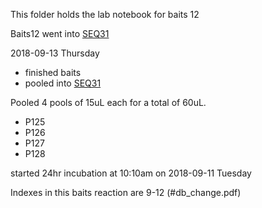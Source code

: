 This folder holds the lab notebook for baits 12

Baits12 went into [SEQ31](../SEQ31_2018-09-13)

2018-09-13 Thursday 
* finished baits
* pooled into [SEQ31](../SEQ31_2018-09-13)

Pooled 4 pools of 15uL each for a total of 60uL. 
- P125 
- P126
- P127
- P128

started 24hr incubation at 10:10am on 2018-09-11 Tuesday

Indexes in this baits reaction are 9-12
(#db_change.pdf)

